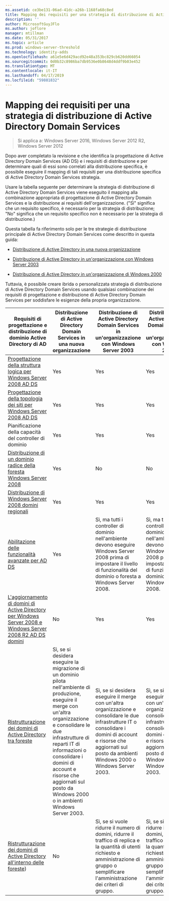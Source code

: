 ```yaml
---
ms.assetid: ce3be131-06ad-41dc-a26b-1168fa68c8ed
title: Mapping dei requisiti per una strategia di distribuzione di Active Directory Domain Services
description: ''
author: MicrosoftGuyJFlo
ms.author: joflore
manager: mtillman
ms.date: 05/31/2017
ms.topic: article
ms.prod: windows-server-threshold
ms.technology: identity-adds
ms.openlocfilehash: a61e5e6d429acd92e48a353bc829cb620dd66054
ms.sourcegitcommit: 0d0b32c8986ba7db9536e0b8648d4ddf9b03e452
ms.translationtype: MT
ms.contentlocale: it-IT
ms.lasthandoff: 04/17/2019
ms.locfileid: "59881832"
---
```

# <a name="mapping-your-requirements-to-an-ad-ds-deployment-strategy"></a>Mapping dei requisiti per una strategia di distribuzione di Active Directory Domain Services

>Si applica a: Windows Server 2016, Windows Server 2012 R2, Windows Server 2012

Dopo aver completato la revisione e che identifica la progettazione di Active Directory Domain Services (AD DS) e i requisiti di distribuzione e per determinare quali di essi sono correlati alla distribuzione specifica, è possibile eseguire il mapping di tali requisiti per una distribuzione specifica di Active Directory Domain Services strategia.  
  
Usare la tabella seguente per determinare la strategia di distribuzione di Active Directory Domain Services viene eseguito il mapping alla combinazione appropriata di progettazione di Active Directory Domain Services e la distribuzione ai requisiti dell'organizzazione. ("Sì" significa che un requisito specifico, è necessario per la strategia di distribuzione; "No" significa che un requisito specifico non è necessario per la strategia di distribuzione.)  
  
Questa tabella fa riferimento solo per le tre strategie di distribuzione principale di Active Directory Domain Services come descritto in questa guida:  
  
-   [Distribuzione di Active Directory in una nuova organizzazione](../../ad-ds/plan/Deploying-AD-DS-in-a-New-Organization.md)  
  
-   [Distribuzione di Active Directory in un'organizzazione con Windows Server 2003](../../ad-ds/plan/Deploying-AD-DS-in-a-Windows-Server-2003-Organization.md)  
  
-   [Distribuzione di Active Directory in un'organizzazione di Windows 2000](../../ad-ds/plan/Deploying-AD-DS-in-a-Windows-2000-Organization.md)  
  
Tuttavia, è possibile creare ibrida o personalizzata strategia di distribuzione di Active Directory Domain Services usando qualsiasi combinazione dei requisiti di progettazione e distribuzione di Active Directory Domain Services per soddisfare le esigenze della propria organizzazione.  
  
|Requisiti di progettazione e distribuzione di dominio Active Directory di AD|Distribuzione di Active Directory Domain Services in una nuova organizzazione|Distribuzione di Active Directory Domain Services in un'organizzazione con Windows Server 2003|Distribuzione di Active Directory Domain Services in un'organizzazione con Windows 2000|  
|--------------------------------------------|-----------------------------------------|---------------------------------------------------------|--------------------------------------------------|  
|[Progettazione della struttura logica per Windows Server 2008 AD DS](https://technet.microsoft.com/library/cc770806.aspx)|Yes|Yes|Yes|  
|[Progettazione della topologia dei siti per Windows Server 2008 AD DS](Designing-the-Site-Topology.md)|Yes|Yes|Yes|  
|Pianificazione della capacità del controller di dominio|Yes|Yes|Yes|  
|[Distribuzione di un dominio radice della foresta Windows Server 2008](https://technet.microsoft.com/library/cc731174.aspx)|Yes|No|No|  
|[Distribuzione di Windows Server 2008 domini regionali](https://technet.microsoft.com/library/cc755118.aspx)|Yes|Yes|Yes|  
|[Abilitazione delle funzionalità avanzate per AD DS](../../ad-ds/plan/Enabling-Advanced-Features-for-AD-DS.md)|Yes|Sì, ma tutti i controller di dominio nell'ambiente devono eseguire Windows Server 2008 prima di impostare il livello di funzionalità del dominio o foresta a Windows Server 2008.|Sì, ma tutti i controller di dominio nell'ambiente devono eseguire Windows Server 2008 prima di impostare il livello di funzionalità del dominio o foresta a Windows Server 2008.|  
|[L'aggiornamento di domini di Active Directory per Windows Server 2008 e Windows Server 2008 R2 AD DS domini](https://technet.microsoft.com/library/cc731188.aspx)|No|Yes|Yes|  
|[Ristrutturazione dei domini di Active Directory tra foreste](https://go.microsoft.com/fwlink/?LinkId=93678)|Sì, se si desidera eseguire la migrazione di un dominio pilota nell'ambiente di produzione, eseguire il merge con un'altra organizzazione e consolidare le due infrastrutture di reparti IT di informazioni o consolidare i domini di account e risorse che aggiornati sul posto da Windows 2000 o in ambienti Windows Server 2003.|Sì, se si desidera eseguire il merge con un'altra organizzazione e consolidare le due infrastrutture IT o consolidare i domini di account e risorse che aggiornati sul posto da ambienti Windows 2000 o Windows Server 2003.|Sì, se si desidera eseguire il merge con un'altra organizzazione e consolidare le due infrastrutture IT o consolidare i domini di account e risorse che aggiornati sul posto da ambienti Windows 2000 o Windows Server 2003.|  
|[Ristrutturazione dei domini di Active Directory all'interno delle foreste](https://go.microsoft.com/fwlink/?LinkId=82740))|No|Sì, se si vuole ridurre il numero di domini, ridurre il traffico di replica e la quantità di utenti richiesto e amministrazione di gruppo o semplificare l'amministrazione dei criteri di gruppo.|Sì, se si vuole ridurre il numero di domini, ridurre il traffico di replica e la quantità di utenti richiesto e amministrazione di gruppo o semplificare l'amministrazione dei criteri di gruppo.|  
  


